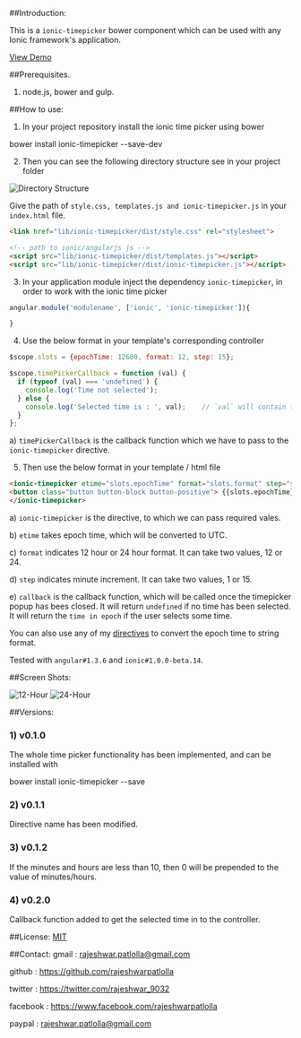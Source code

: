 ##Introduction:

This is a `ionic-timepicker` bower component which can be used with any Ionic framework's application.

[View Demo](http://rajeshwarpatlolla.github.io/TimePickerForIonicFramework/demo/ "Demo") 


##Prerequisites.

1) node.js, bower and gulp.

##How to use:

1) In your project repository install the ionic time picker using bower

bower install ionic-timepicker --save-dev

2) Then you can see the following directory structure see in your project folder

![Directory Structure](https://lh3.googleusercontent.com/_s2lFLFfgYSUfhdmZO0r4w6td80dEErTN4pLc7Louo8=w200-h300-p-no "Directory Structure")

Give the path of  `style.css, templates.js and ionic-timepicker.js` in your `index.html` file.

````html
<link href="lib/ionic-timepicker/dist/style.css" rel="stylesheet">

<!-- path to ionic/angularjs js -->
<script src="lib/ionic-timepicker/dist/templates.js"></script>
<script src="lib/ionic-timepicker/dist/ionic-timepicker.js"></script>
````    

3) In your application module inject the dependency `ionic-timepicker`, in order to work with the ionic time picker

````javascript
angular.module('modulename', ['ionic', 'ionic-timepicker']){

}
````

4) Use the below format in your template's corresponding controller

````javascript
$scope.slots = {epochTime: 12600, format: 12, step: 15};

$scope.timePickerCallback = function (val) {
  if (typeof (val) === 'undefined') {
    console.log('Time not selected');
  } else {
    console.log('Selected time is : ', val);	// `val` will contain the selected time in epoch
  }
};
````

a) `timePickerCallback` is the callback function which we have to pass to the `ionic-timepicker` directive.

5) Then use the below format in your template / html file

````html
<ionic-timepicker etime="slots.epochTime" format="slots.format" step="slots.step" callback="timePickerCallback">    
<button class="button button-block button-positive"> {{slots.epochTime}} </button>
</ionic-timepicker>
````


a) `ionic-timepicker` is the directive, to which we can pass required vales.

b) `etime` takes epoch time, which will be converted to UTC.

c) `format` indicates 12 hour or 24 hour format. It can take two values, 12 or 24.

d) `step` indicates minute increment. It can take two values, 1 or 15.

e) `callback` is the callback function, which will be called once the timepicker popup has bees closed. It will return `undefined` if no time has been selected. It will return the `time in epoch` if the user selects some time.

You can also use any of my [directives](https://github.com/rajeshwarpatlolla/my-angularjs-directives) to convert the epoch time to string format.

Tested with `angular#1.3.6` and `ionic#1.0.0-beta.14`. 


##Screen Shots:

![12-Hour](https://lh6.googleusercontent.com/-UL18wuskI_A/VNHkGj8tdwI/AAAAAAAADdU/5tBbZcF6_es/w328-h494-no/TimePicker-1.jpg "12-Hour")
![24-Hour](https://lh5.googleusercontent.com/-xgqgH2zRSuA/VNHkGQ6R8cI/AAAAAAAADdQ/5gGJ1nUqmA0/w328-h494-no/TimePicker-2.jpg "24-Hour.")

##Versions:

### 1) v0.1.0
The whole time picker functionality has been implemented, and can be installed with 

bower install ionic-timepicker --save

### 2) v0.1.1
Directive name has been modified.

### 3) v0.1.2
If the minutes and hours are less than 10, then 0 will be prepended to the value of minutes/hours.

### 4) v0.2.0
Callback function added to get the selected time in to the controller.

##License:
[MIT](https://github.com/rajeshwarpatlolla/ionic-timepicker/blob/master/LICENSE.MD "MIT")

##Contact:
gmail : rajeshwar.patlolla@gmail.com

github : https://github.com/rajeshwarpatlolla

twitter : https://twitter.com/rajeshwar_9032

facebook : https://www.facebook.com/rajeshwarpatlolla

paypal : rajeshwar.patlolla@gmail.com

